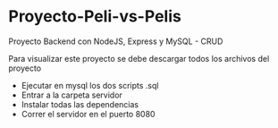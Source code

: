 # Proyecto-Peli-vs-Pelis
Proyecto Backend con NodeJS, Express y MySQL - CRUD

Para visualizar este proyecto se debe descargar todos los archivos del proyecto
* Ejecutar en mysql los dos scripts .sql
* Entrar a la carpeta servidor 
* Instalar todas las dependencias
* Correr el servidor en el puerto 8080
